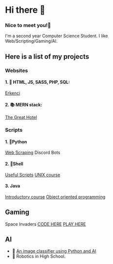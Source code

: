 # Hi there 👋 
###  Nice to meet you!🤝
I'm a second year Computer Science Student.
I like Web/Scripting/Gaming/AI. 

## Here is a list of my projects 
### Websites 
#### 1.  🔭  HTML, JS, SASS, PHP, SQL:  
  [Erkenci](http://erkenci.byethost6.com/htmldocs/index.html)

####  2.  📚 MERN stack: 
  [The Great Hotel](https://thegreathotelapp.herokuapp.com/)

### Scripts
#### 1. 🐍Python
   [Web Scraping](https://github.com/ohzecodes/webscrapingpy) 
   Discord Bots
    
#### 2. 🐧Shell
   [Useful Scripts](https://github.com/ohzecodes/useful-Scripts)
   [UNIX course](https://github.com/ohzecodes/1280-unix)
    
#### 3.  Java  
   [Introductory course](https://github.com/ohzecodes/1150-java)
   [Object oriented programming](https://github.com/ohzecodes/1181)

## Gaming
   Space Invaders [CODE HERE](https://github.com/ohzecodes/spaceinvaders)
                  [PLAY HERE](https://ohzecodes.github.io/spaceinvaders/)

##  AI
   - 🧐 [An image classifier using Python and AI](https://github.com/ohzecodes/pythonnotebook)
   - 🤖 Robotics in High School.






<!--
**ohzecodes/ohzecodes** is a ✨ _special_ ✨ repository because its `README.md` (this file) appears on your GitHub profile.

Here are some ideas to get you started:

- 🔭 I’m currently working on ...
- 🌱 I’m currently learning ...
- 👯 I’m looking to collaborate on ...
- 🤔 I’m looking for help with ...
- 💬 Ask me about ...
- 📫 How to reach me: ...
- 😄 Pronouns: ...
- ⚡ Fun fact: ...
-->
